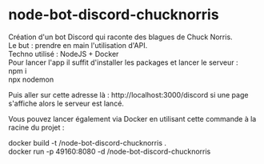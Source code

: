 # node-bot-discord-chucknorris
Création d'un bot Discord qui raconte des blagues de Chuck Norris.
<br>
Le but : prendre en main l'utilisation d'API.
<br>
Techno utilisé : NodeJS + Docker
<br>
Pour lancer l'app il suffit d'installer les packages et lancer le serveur : 
<br>
npm i
<br>
npx nodemon

Puis aller sur cette adresse là : http://localhost:3000/discord si une page s'affiche alors le serveur est lancé.

Vous pouvez lancer également via Docker en utilisant cette commande à la racine du projet : 


docker build -t <your username>/node-bot-discord-chucknorris .
<br>
docker run -p 49160:8080 -d <your username>/node-bot-discord-chucknorris
